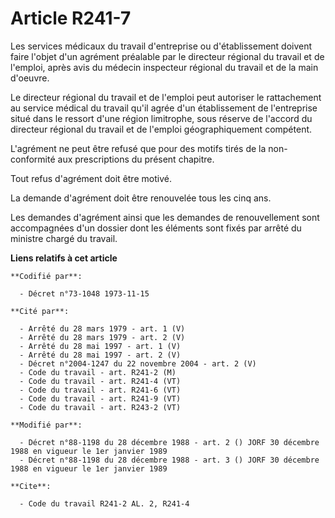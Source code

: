 # Article R241-7

Les services médicaux du travail d'entreprise ou d'établissement doivent faire l'objet d'un agrément préalable par le
directeur régional du travail et de l'emploi, après avis du médecin inspecteur régional du travail et de la main d'oeuvre.

Le directeur régional du travail et de l'emploi peut autoriser le rattachement au service médical du travail qu'il agrée d'un
établissement de l'entreprise situé dans le ressort d'une région limitrophe, sous réserve de l'accord du directeur régional
du travail et de l'emploi géographiquement compétent.

L'agrément ne peut être refusé que pour des motifs tirés de la non-conformité aux prescriptions du présent chapitre.

Tout refus d'agrément doit être motivé.

La demande d'agrément doit être renouvelée tous les cinq ans.

Les demandes d'agrément ainsi que les demandes de renouvellement sont accompagnées d'un dossier dont les éléments sont fixés
par arrêté du ministre chargé du travail.

**Liens relatifs à cet article**

	**Codifié par**:

	  - Décret n°73-1048 1973-11-15

	**Cité par**:

	  - Arrêté du 28 mars 1979 - art. 1 (V)
	  - Arrêté du 28 mars 1979 - art. 2 (V)
	  - Arrêté du 28 mai 1997 - art. 1 (V)
	  - Arrêté du 28 mai 1997 - art. 2 (V)
	  - Décret n°2004-1247 du 22 novembre 2004 - art. 2 (V)
	  - Code du travail - art. R241-2 (M)
	  - Code du travail - art. R241-4 (VT)
	  - Code du travail - art. R241-6 (VT)
	  - Code du travail - art. R241-9 (VT)
	  - Code du travail - art. R243-2 (VT)

	**Modifié par**:

	  - Décret n°88-1198 du 28 décembre 1988 - art. 2 () JORF 30 décembre 1988 en vigueur le 1er janvier 1989
	  - Décret n°88-1198 du 28 décembre 1988 - art. 3 () JORF 30 décembre 1988 en vigueur le 1er janvier 1989

	**Cite**:

	  - Code du travail R241-2 AL. 2, R241-4
